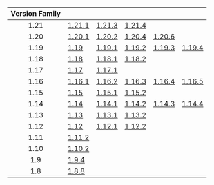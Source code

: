 | Version Family | | | | | |
|:---:|---|---|---|---|---|
| 1.21 | [1.21.1](https://github.com/BaldGang/spigot-build/releases/download/20241225/spigot-1.21.1.jar) | [1.21.3](https://github.com/BaldGang/spigot-build/releases/download/20241225/spigot-1.21.3.jar) | [1.21.4](https://github.com/BaldGang/spigot-build/releases/download/20241225/spigot-1.21.4.jar) | | |
| 1.20 | [1.20.1](https://github.com/BaldGang/spigot-build/releases/download/20241225/spigot-1.20.1.jar) | [1.20.2](https://github.com/BaldGang/spigot-build/releases/download/20241225/spigot-1.20.2.jar) | [1.20.4](https://github.com/BaldGang/spigot-build/releases/download/20241225/spigot-1.20.4.jar) | [1.20.6](https://github.com/BaldGang/spigot-build/releases/download/20241225/spigot-1.20.6.jar) | |
| 1.19 | [1.19](https://github.com/BaldGang/spigot-build/releases/download/20241225/spigot-1.19.jar) | [1.19.1](https://github.com/BaldGang/spigot-build/releases/download/20241225/spigot-1.19.1.jar) | [1.19.2](https://github.com/BaldGang/spigot-build/releases/download/20241225/spigot-1.19.2.jar) | [1.19.3](https://github.com/BaldGang/spigot-build/releases/download/20241225/spigot-1.19.3.jar) | [1.19.4](https://github.com/BaldGang/spigot-build/releases/download/20241225/spigot-1.19.4.jar) |
| 1.18 | [1.18](https://github.com/BaldGang/spigot-build/releases/download/20241225/spigot-1.18.jar) | [1.18.1](https://github.com/BaldGang/spigot-build/releases/download/20241225/spigot-1.18.1.jar) | [1.18.2](https://github.com/BaldGang/spigot-build/releases/download/20241225/spigot-1.18.2.jar) | | |
| 1.17 | [1.17](https://github.com/BaldGang/spigot-build/releases/download/20241225/spigot-1.17.jar) | [1.17.1](https://github.com/BaldGang/spigot-build/releases/download/20241225/spigot-1.17.1.jar) | | | |
| 1.16 | [1.16.1](https://github.com/BaldGang/spigot-build/releases/download/20241225/spigot-1.16.1.jar) | [1.16.2](https://github.com/BaldGang/spigot-build/releases/download/20241225/spigot-1.16.2.jar) | [1.16.3](https://github.com/BaldGang/spigot-build/releases/download/20241225/spigot-1.16.3.jar) | [1.16.4](https://github.com/BaldGang/spigot-build/releases/download/20241225/spigot-1.16.4.jar) | [1.16.5](https://github.com/BaldGang/spigot-build/releases/download/20241225/spigot-1.16.5.jar) |
| 1.15 | [1.15](https://github.com/BaldGang/spigot-build/releases/download/20241225/spigot-1.15.jar) | [1.15.1](https://github.com/BaldGang/spigot-build/releases/download/20241225/spigot-1.15.1.jar) | [1.15.2](https://github.com/BaldGang/spigot-build/releases/download/20241225/spigot-1.15.2.jar) | | |
| 1.14 | [1.14](https://github.com/BaldGang/spigot-build/releases/download/20241225/spigot-1.14.jar) | [1.14.1](https://github.com/BaldGang/spigot-build/releases/download/20241225/spigot-1.14.1.jar) | [1.14.2](https://github.com/BaldGang/spigot-build/releases/download/20241225/spigot-1.14.2.jar) | [1.14.3](https://github.com/BaldGang/spigot-build/releases/download/20241225/spigot-1.14.3.jar) | [1.14.4](https://github.com/BaldGang/spigot-build/releases/download/20241225/spigot-1.14.4.jar) |
| 1.13 | [1.13](https://github.com/BaldGang/spigot-build/releases/download/20241225/spigot-1.13.jar) | [1.13.1](https://github.com/BaldGang/spigot-build/releases/download/20241225/spigot-1.13.1.jar) | [1.13.2](https://github.com/BaldGang/spigot-build/releases/download/20241225/spigot-1.13.2.jar) | | |
| 1.12 | [1.12](https://github.com/BaldGang/spigot-build/releases/download/20241225/spigot-1.12.jar) | [1.12.1](https://github.com/BaldGang/spigot-build/releases/download/20241225/spigot-1.12.1.jar) | [1.12.2](https://github.com/BaldGang/spigot-build/releases/download/20241225/spigot-1.12.2.jar) | | |
| 1.11 | [1.11.2](https://github.com/BaldGang/spigot-build/releases/download/20241225/spigot-1.11.2.jar) | | | | |
| 1.10 | [1.10.2](https://github.com/BaldGang/spigot-build/releases/download/20241225/spigot-1.10.2.jar) | | | | |
| 1.9 | [1.9.4](https://github.com/BaldGang/spigot-build/releases/download/20241225/spigot-1.9.4.jar) | | | | |
| 1.8 | [1.8.8](https://github.com/BaldGang/spigot-build/releases/download/20241225/spigot-1.8.8.jar) | | | | |
